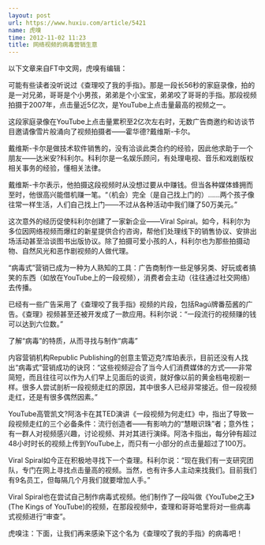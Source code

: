 ```yaml
---
layout: post
url: https://www.huxiu.com/article/5421
name: 虎嗅
time: 2012-11-02 11:23
title: 网络视频的病毒营销生意
---
```

以下文章来自FT中文网，虎嗅有编辑：

可能有些读者没听说过《查理咬了我的手指》。那是一段长56秒的家庭录像，拍的是一对兄弟，哥哥是个小男孩，弟弟是个小宝宝，弟弟咬了哥哥的手指。那段视频拍摄于2007年，点击量近5亿次，是YouTube上点击量最高的视频之一。

这段家庭录像在YouTube上点击量累积至2亿次左右时，无数广告商邀约和访谈节目邀请像雪片般涌向了视频拍摄者——霍华德?戴维斯-卡尔。

戴维斯-卡尔是做技术软件销售的，没有洽谈此类合约的经验，因此他求助于一个朋友——达米安?科利尔。科利尔是一名娱乐顾问，有处理电视、音乐和戏剧版权相关事务的经验，懂相关法律。

戴维斯-卡尔表示，他拍摄这段视频时从没想过要从中赚钱。但当各种媒体蜂拥而至时，他很高兴能借机赚一笔。“（机会）完全（是自己找上门的）……两个孩子像往常一样生活，人们自己找上门——不过从各种活动中我们赚了50万美元。”

这次意外的经历促使科利尔创建了一家新企业——Viral Spiral。如今，科利尔为多位因网络视频而爆红的新星提供合约咨询，帮他们处理线下的销售协议、安排出场活动甚至洽谈图书出版协议。除了拍摄可爱小孩的人，科利尔也为那些拍摄动物、自然风光和恶作剧视频的人做代理。

“病毒式”营销已成为一种为人熟知的工具：广告商制作一些足够另类、好玩或者搞笑的东西（如放在YouTube上的一段视频），消费者会主动（往往通过社交网络）去传播。

已经有一些广告采用了《查理咬了我手指》视频的片段，包括Ragú牌番茄酱的广告。《查理》视频甚至还被开发成了一款应用。科利尔说：“一段流行的视频赚的钱可以达到六位数。”

了解“病毒”的特质，从而寻找与制作“病毒”

内容营销机构Republic Publishing的创意主管迈克?库珀表示，目前还没有人找出“病毒式”营销成功的诀窍：“这些视频迎合了当今人们消费媒体的方式——非常简短，而且往往可以作为人们早上见面后的谈资，就好像以前的黄金档电视剧一样。很多人尝试剖析一段视频走红的原因，其中很多人已经非常接近。但一段视频走红，还是有很多偶然因素。”

YouTube高管凯文?阿洛卡在其TED演讲《一段视频为何走红》中，指出了导致一段视频走红的三个必备条件：流行创造者——有影响力的“慧眼识珠”者；意外性；有一群人对视频感兴趣，讨论视频、并对其进行演绎。阿洛卡指出，每分钟有超过48小时时长的视频上传到YouTube上，而只有一小部分的点击量超过了100万。

Viral Spiral如今正在积极地寻找下一个查理。科利尔说：“现在我们有一支研究团队，专门在网上寻找点击量高的视频。当然，也有许多人主动来找我们。目前我们有9名员工，但每隔几个月我们就要增加人手。”

Viral Spiral也在尝试自己制作病毒式视频。他们制作了一段叫做《YouTube之王》(The Kings of YouTube)的视频，在那段视频中，查理和哥哥哈里将对一些病毒式视频进行“审查”。

虎嗅注：下面，让我们再来感染下这个名为《查理咬了我的手指》的病毒吧！

